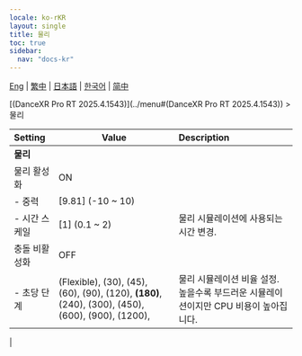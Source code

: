```yaml
---
locale: ko-rKR
layout: single
title: 물리
toc: true
sidebar:
  nav: "docs-kr"
---
```

[Eng](/dancexr/menu/2025.4/system/physics) | [繁中](/tw/dancexr/menu/2025.4/system/physics) | [日本語](/jp/dancexr/menu/2025.4/system/physics) | [한국어](/kr/dancexr/menu/2025.4/system/physics) | [简中](/zh/dancexr/menu/2025.4/system/physics)

[(DanceXR Pro RT 2025.4.1543)](../menu#(DanceXR Pro RT 2025.4.1543)) > 물리



| Setting | Value | Description |
| :--- | --- | :--- |
|**물리** | | 
| 물리 활성화 | ON | 
|- 중력 | [9.81] (-10 ~ 10) | 
|- 시간 스케일 | [1] (0.1 ~ 2) | 물리 시뮬레이션에 사용되는 시간 변경.
| 충돌 비활성화 | OFF | 
|- 초당 단계 | (Flexible), (30), (45), (60), (90), (120), **(180)**, (240), (300), (450), (600), (900), (1200),  | 물리 시뮬레이션 비율 설정. 높을수록 부드러운 시뮬레이션이지만 CPU 비용이 높아집니다.
|
